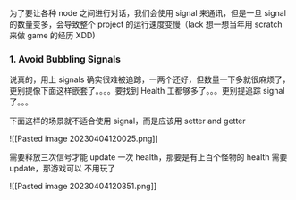 为了要让各种 node 之间进行对话，我们会使用 signal 来通讯，但是一旦 signal 的数量变多，会导致整个 project 的运行速度变慢（lack 想一想当年用 scratch 来做 game 的经历 XDD)

### 1. Avoid Bubbling Signals

说真的，用上 signals 确实很难被追踪，一两个还好，但数量一下多就很麻烦了，更别提像下面这样嵌套了。。。。要找到 Health 工都够多了。。。更别提追踪 signal 了。。。

下面这样的场景就不适合使用 signal，而是应该用 setter and getter

![[Pasted image 20230404120025.png]]

需要释放三次信号才能 update 一次 health，那要是有上百个怪物的 health 需要 update，那游戏可以 不用玩了

![[Pasted image 20230404120351.png]]